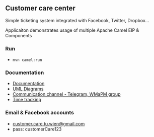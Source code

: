 ## Customer care center

Simple ticketing system integrated with Facebook, Twitter, Dropbox...

Applicaiton demonstrates usage of multiple Apache Camel EIP & Components


### Run
* `mvn camel:run`

### Documentation
* [Documentation](https://www.sharelatex.com)
* [UML Diagrams](https://www.lucidchart.com/documents)
* [Communication channel - Telegram, WMaPM group](https://telegram.org/)
* [Time tracking](https://docs.google.com/spreadsheets/d/13BJXuBs2Up3XPB6XWHJ_5cI9D63UiO2llYF5iNy_AbI/edit#gid=0)

### Email & Facebook accounts
* customer.care.tu.wien@gmail.com
* pass: customerCare123
